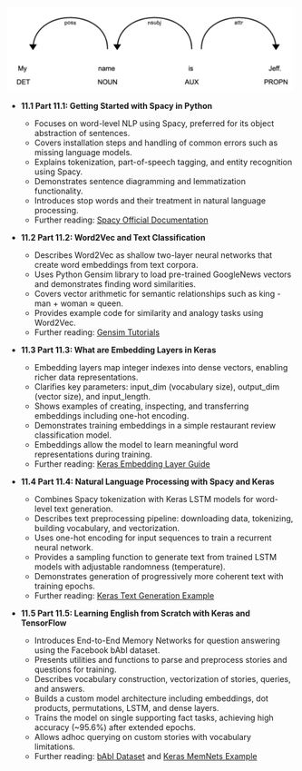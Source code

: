 ![ADNN-ch11-nlp-spacy](ADNN-ch11-nlp-spacy.best.png)

- **11.1 Part 11.1: Getting Started with Spacy in Python**
  - Focuses on word-level NLP using Spacy, preferred for its object abstraction of sentences.
  - Covers installation steps and handling of common errors such as missing language models.
  - Explains tokenization, part-of-speech tagging, and entity recognition using Spacy.
  - Demonstrates sentence diagramming and lemmatization functionality.
  - Introduces stop words and their treatment in natural language processing.
  - Further reading: [Spacy Official Documentation](https://spacy.io/usage)

- **11.2 Part 11.2: Word2Vec and Text Classification**
  - Describes Word2Vec as shallow two-layer neural networks that create word embeddings from text corpora.
  - Uses Python Gensim library to load pre-trained GoogleNews vectors and demonstrates finding word similarities.
  - Covers vector arithmetic for semantic relationships such as king - man + woman ≈ queen.
  - Provides example code for similarity and analogy tasks using Word2Vec.
  - Further reading: [Gensim Tutorials](https://radimrehurek.com/gensim/auto_examples/tutorials/run_word2vec.html)

- **11.3 Part 11.3: What are Embedding Layers in Keras**
  - Embedding layers map integer indexes into dense vectors, enabling richer data representations.
  - Clarifies key parameters: input_dim (vocabulary size), output_dim (vector size), and input_length.
  - Shows examples of creating, inspecting, and transferring embeddings including one-hot encoding.
  - Demonstrates training embeddings in a simple restaurant review classification model.
  - Embeddings allow the model to learn meaningful word representations during training.
  - Further reading: [Keras Embedding Layer Guide](https://keras.io/api/layers/core_layers/embedding/)

- **11.4 Part 11.4: Natural Language Processing with Spacy and Keras**
  - Combines Spacy tokenization with Keras LSTM models for word-level text generation.
  - Describes text preprocessing pipeline: downloading data, tokenizing, building vocabulary, and vectorization.
  - Uses one-hot encoding for input sequences to train a recurrent neural network.
  - Provides a sampling function to generate text from trained LSTM models with adjustable randomness (temperature).
  - Demonstrates generation of progressively more coherent text with training epochs.
  - Further reading: [Keras Text Generation Example](https://keras.io/examples/lstm_text_generation/)

- **11.5 Part 11.5: Learning English from Scratch with Keras and TensorFlow**
  - Introduces End-to-End Memory Networks for question answering using the Facebook bAbI dataset.
  - Presents utilities and functions to parse and preprocess stories and questions for training.
  - Describes vocabulary construction, vectorization of stories, queries, and answers.
  - Builds a custom model architecture including embeddings, dot products, permutations, LSTM, and dense layers.
  - Trains the model on single supporting fact tasks, achieving high accuracy (~95.6%) after extended epochs.
  - Allows adhoc querying on custom stories with vocabulary limitations.
  - Further reading: [bAbI Dataset](https://research.fb.com/downloads/babi/) and [Keras MemNets Example](https://blog.keras.io/keras-as-a-simplified-interface-to-tensorflow-tutorial.html)
